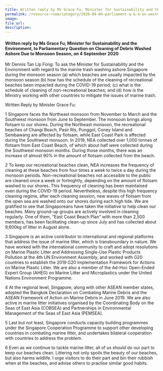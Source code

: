 ```yaml
---
title: Written reply by Ms Grace Fu, Minister for Sustainability and the Environment, to Parliamentary Question on Cleaning of Debris Washed Ashore Due to Monsoon Season, on 4 September 2020
permalink: /resource-room/category/2020-09-04-parliament-q-&-a-on-waste/
image: 
file_url:
description: 
---
```


#### Written reply by Ms Grace Fu, Minister for Sustainability and the Environment, to Parliamentary Question on Cleaning of Debris Washed Ashore Due to Monsoon Season, on 4 September 2020

Mr Dennis Tan Lip Fong: To ask the Minister for Sustainability and the Environment with regard to the marine trash washing ashore Singapore during the monsoon season (a) which beaches are usually impacted by the monsoon season (b) how has the schedule of the cleaning of recreational beaches been impacted during the COVID-19 period; (c) what is the schedule of cleaning of non-recreational beaches; and (d) how is the Ministry working with other countries to mitigate the issues of marine trash.
  
Written Reply by Minister Grace Fu:

1  Singapore faces the Northeast monsoon from November to March and the Southwest monsoon from June to September. The monsoon brings along flotsam to our shores. During the Northeast monsoon, the recreational beaches of Changi Beach, Pasir Ris, Punggol, Coney Island and Sembawang are affected by flotsam, while East Coast Park is affected during the Southwest monsoon. In 2019, NEA collected over 1,000 tonnes of flotsam from East Coast Beach, of which about half were collected during the Southwest monsoon months. During those months, there was an increase of almost 90% in the amount of flotsam collected from the beach.

2 To keep our recreational beaches clean, NEA increases the frequency of cleaning at these beaches from four times a week to twice a day during the monsoon periods. Non-recreational beaches not accessible to the public are cleaned once a week or fortnightly, depending on the amount of flotsam washed to our shores. This frequency of cleaning has been maintained even during the COVID-19 period. Nevertheless, despite this high frequency cleaning regime, after each cleaning session, new waves of flotsam from the open sea are washed onto our shores during each high tide. We are gratified to see that Singaporeans have taken the initiative to help clean our beaches. Many ground-up groups are actively involved in cleaning regularly. One of them, “East Coast Beach Plan” with more than 2,500 members, has been facilitating clean-up since July and has collected about 9,600kg of litter in August alone.

3 Singapore is an active contributor to international and regional platforms that address the issue of marine litter, which is transboundary in nature. We have worked with the international community to craft and adopt resolutions on Marine Plastic Litter and Addressing Single-Use Plastic Products Pollution at the 4th UN Environment Assembly, and worked with G20 countries to establish the 2019 G20 Implementation Framework for Actions on Marine Plastic Litter. We are also a member of the Ad-Hoc Open-Ended Expert Group (AHEG) on Marine Litter and Microplastics under the United Nations Environment Programme.

4 At the regional level, Singapore, along with other ASEAN member states, adopted the Bangkok Declaration on Combating Marine Debris and the ASEAN Framework of Action on Marine Debris in June 2019. We are also active in marine litter initiatives organised by the Coordinating Body on the Seas of East Asia (COBSEA) and Partnerships in Environmental Management of the Seas of East Asia (PEMSEA).

5 Last but not least, Singapore conducts capacity building programmes under the Singapore Cooperation Programme to support other developing countries in combating marine litter, and undertakes bilateral cooperation with countries to address the problem.
  
6 Even as we continue to tackle marine litter, all of us should do our part to keep our beaches clean. Littering not only spoils the beauty of our beaches, but also harms wildlife. I urge visitors to do their part and bin their rubbish when at the beaches, and advise others to practise similar good habits.